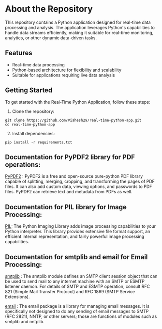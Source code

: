 # About the Repository

This repository contains a Python application designed for real-time data processing and analysis. The application leverages Python's capabilities to handle data streams efficiently, making it suitable for real-time monitoring, analytics, or other dynamic data-driven tasks.

## Features
- Real-time data processing
- Python-based architecture for flexibility and scalability
- Suitable for applications requiring live data analysis

## Getting Started
To get started with the Real-Time Python Application, follow these steps:

1. Clone the repository:
```
git clone https://github.com/Vishesh29/real-time-python-app.git
cd real-time-python-app
```

2. Install dependencies:
```
pip install -r requirements.txt
```

## Documentation for PyPDF2 library for PDF operations:
[PyPDF2](https://pypdf2.readthedocs.io/en/3.x/) : PyPDF2 is a free and open-source pure-python PDF library capable of splitting, merging, cropping, and transforming the pages of PDF files. It can also add custom data, viewing options, and passwords to PDF files. PyPDF2 can retrieve text and metadata from PDFs as well.

## Documentation for PIL library for Image Processing:
[PIL](https://pillow.readthedocs.io/en/stable/): The Python Imaging Library adds image processing capabilities to your Python interpreter. This library provides extensive file format support, an efficient internal representation, and fairly powerful image processing capabilities.

## Documentation for smtplib and email for Email Processing:
[smtplib](https://docs.python.org/3/library/smtplib.html) : The smtplib module defines an SMTP client session object that can be used to send mail to any internet machine with an SMTP or ESMTP listener daemon. For details of SMTP and ESMTP operation, consult RFC 821 (Simple Mail Transfer Protocol) and RFC 1869 (SMTP Service Extensions).

[email](https://docs.python.org/3/library/email.html) : The email package is a library for managing email messages. It is specifically not designed to do any sending of email messages to SMTP (RFC 2821), NNTP, or other servers; those are functions of modules such as smtplib and nntplib. 

